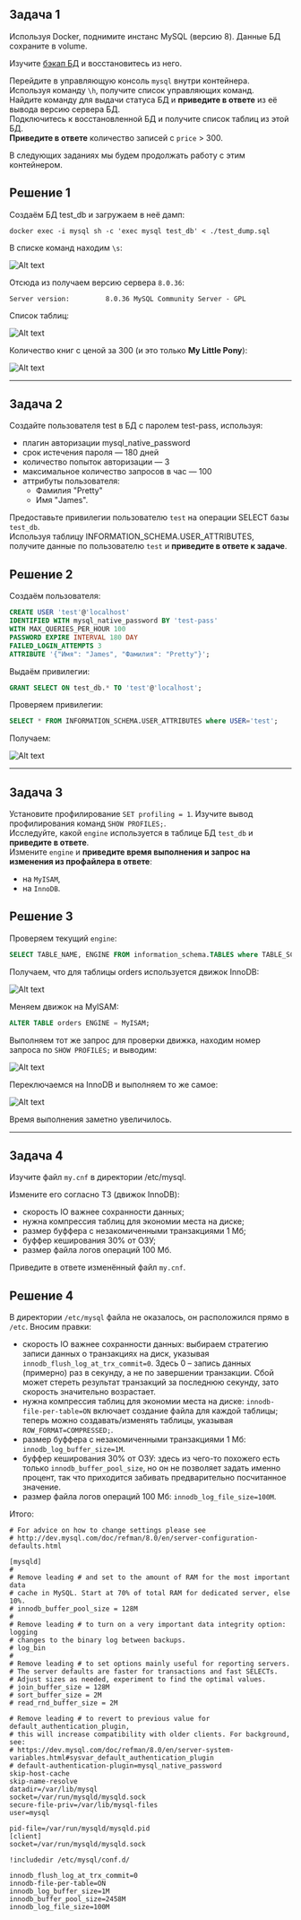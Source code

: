 
## Задача 1

Используя Docker, поднимите инстанс MySQL (версию 8). Данные БД сохраните в volume.

Изучите [бэкап БД](https://github.com/netology-code/virt-homeworks/tree/virt-11/06-db-03-mysql/test_data) и 
восстановитесь из него.

Перейдите в управляющую консоль `mysql` внутри контейнера.<br/>
Используя команду `\h`, получите список управляющих команд.<br/>
Найдите команду для выдачи статуса БД и **приведите в ответе** из её вывода версию сервера БД.<br/>
Подключитесь к восстановленной БД и получите список таблиц из этой БД.<br/>
**Приведите в ответе** количество записей с `price` > 300.

В следующих заданиях мы будем продолжать работу с этим контейнером.

## Решение 1

Создаём БД test_db и загружаем в неё дамп:

```shell
docker exec -i mysql sh -c 'exec mysql test_db' < ./test_dump.sql
```

В списке команд находим `\s`:

![Alt text](images/1.1.png)

Отсюда из получаем версию сервера `8.0.36`:
```
Server version:         8.0.36 MySQL Community Server - GPL
```

Список таблиц:

![Alt text](images/1.2.png)

Количество книг с ценой за 300 (и это только **My Little Pony**):

![Alt text](images/1.3.png)

---

## Задача 2

Создайте пользователя test в БД c паролем test-pass, используя:
- плагин авторизации mysql_native_password
- срок истечения пароля — 180 дней 
- количество попыток авторизации — 3 
- максимальное количество запросов в час — 100
- аттрибуты пользователя:
    - Фамилия "Pretty"
    - Имя "James".

Предоставьте привилегии пользователю `test` на операции SELECT базы `test_db`.<br/>
Используя таблицу INFORMATION_SCHEMA.USER_ATTRIBUTES, получите данные по пользователю `test` и 
**приведите в ответе к задаче**.

## Решение 2

Создаём пользователя:

```SQL
CREATE USER 'test'@'localhost' 
IDENTIFIED WITH mysql_native_password BY 'test-pass'
WITH MAX_QUERIES_PER_HOUR 100
PASSWORD EXPIRE INTERVAL 180 DAY
FAILED_LOGIN_ATTEMPTS 3
ATTRIBUTE '{"Имя": "James", "Фамилия": "Pretty"}';
```

Выдаём привилегии:

```SQL
GRANT SELECT ON test_db.* TO 'test'@'localhost';
```

Проверяем привилегии:
```SQL
SELECT * FROM INFORMATION_SCHEMA.USER_ATTRIBUTES where USER='test';
```

Получаем:

![Alt text](images/2.1.png)

---

## Задача 3

Установите профилирование `SET profiling = 1`.
Изучите вывод профилирования команд `SHOW PROFILES;`.<br/>
Исследуйте, какой `engine` используется в таблице БД `test_db` и **приведите в ответе**.<br/>
Измените `engine` и **приведите время выполнения и запрос на изменения из профайлера в ответе**:
- на `MyISAM`,
- на `InnoDB`.

## Решение 3

Проверяем текущий `engine`:

```SQL
SELECT TABLE_NAME, ENGINE FROM information_schema.TABLES where TABLE_SCHEMA = 'test_db';
```

Получаем, что для таблицы orders используется движок InnoDB:

![Alt text](images/3.1.png)

Меняем движок на MyISAM:

```SQL
ALTER TABLE orders ENGINE = MyISAM;
```

Выполняем тот же запрос для проверки движка, находим номер запроса по `SHOW PROFILES;` и выводим:

![Alt text](images/3.2.png)

Переключаемся на InnoDB и выполняем то же самое:

![Alt text](images/3.3.png)

Время выполнения заметно увеличилось.

---

## Задача 4 

Изучите файл `my.cnf` в директории /etc/mysql.

Измените его согласно ТЗ (движок InnoDB):

- скорость IO важнее сохранности данных;
- нужна компрессия таблиц для экономии места на диске;
- размер буффера с незакомиченными транзакциями 1 Мб;
- буффер кеширования 30% от ОЗУ;
- размер файла логов операций 100 Мб.

Приведите в ответе изменённый файл `my.cnf`.

## Решение 4

В директории `/etc/mysql` файла не оказалось, он расположился прямо в  `/etc`. Вносим правки:

* скорость IO важнее сохранности данных:
выбираем стратегию записи данных о транзакциях на диск, указывая `innodb_flush_log_at_trx_commit​=0`. Здесь 0 – запись данных (примерно) раз в секунду, а не по завершении транзакции. Сбой может стереть результат транзакций за последнюю секунду, зато скорость значительно возрастает. 
* нужна компрессия таблиц для экономии места на диске: `innodb-file-per-table=ON` включает создание файла для каждой таблицы; теперь можно создавать/изменять таблицы, указывая `ROW_FORMAT=COMPRESSED;`.
* размер буффера с незакомиченными транзакциями 1 Мб: `innodb_log_buffer_size=1M`.
* буффер кеширования 30% от ОЗУ: здесь из чего-то похожего есть только `innodb_buffer_pool_size`, но он не позволяет задать именно процент, так что приходится забивать предварительно посчитанное значение.
* размер файла логов операций 100 Мб: `innodb_log_file_size=100M`.


Итого:
```
# For advice on how to change settings please see
# http://dev.mysql.com/doc/refman/8.0/en/server-configuration-defaults.html

[mysqld]
#
# Remove leading # and set to the amount of RAM for the most important data
# cache in MySQL. Start at 70% of total RAM for dedicated server, else 10%.
# innodb_buffer_pool_size = 128M
#
# Remove leading # to turn on a very important data integrity option: logging
# changes to the binary log between backups.
# log_bin
#
# Remove leading # to set options mainly useful for reporting servers.
# The server defaults are faster for transactions and fast SELECTs.
# Adjust sizes as needed, experiment to find the optimal values.
# join_buffer_size = 128M
# sort_buffer_size = 2M
# read_rnd_buffer_size = 2M

# Remove leading # to revert to previous value for default_authentication_plugin,
# this will increase compatibility with older clients. For background, see:
# https://dev.mysql.com/doc/refman/8.0/en/server-system-variables.html#sysvar_default_authentication_plugin
# default-authentication-plugin=mysql_native_password
skip-host-cache
skip-name-resolve
datadir=/var/lib/mysql
socket=/var/run/mysqld/mysqld.sock
secure-file-priv=/var/lib/mysql-files
user=mysql

pid-file=/var/run/mysqld/mysqld.pid
[client]
socket=/var/run/mysqld/mysqld.sock

!includedir /etc/mysql/conf.d/

innodb_flush_log_at_trx_commit​=0
innodb-file-per-table=ON
innodb_log_buffer_size=1M
innodb_buffer_pool_size=2458M
innodb_log_file_size=100M
```